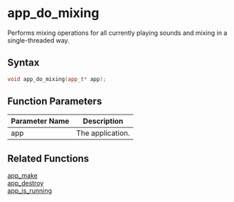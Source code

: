 # app_do_mixing

Performs mixing operations for all currently playing sounds and mixing in a single-threaded way.

## Syntax

```cpp
void app_do_mixing(app_t* app);
```

## Function Parameters

Parameter Name | Description
--- | ---
app | The application.

## Related Functions

[app_make](https://github.com/RandyGaul/cute_framework/blob/master/doc/app/app_make.md)  
[app_destroy](https://github.com/RandyGaul/cute_framework/blob/master/doc/app/app_destroy.md)  
[app_is_running](https://github.com/RandyGaul/cute_framework/blob/master/doc/app/app_is_running.md)  
